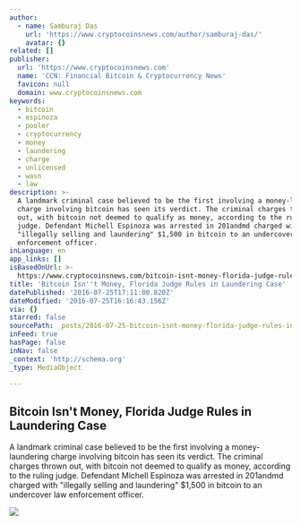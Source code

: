 ```yaml
---
author:
  - name: Samburaj Das
    url: 'https://www.cryptocoinsnews.com/author/samburaj-das/'
    avatar: {}
related: []
publisher:
  url: 'https://www.cryptocoinsnews.com'
  name: 'CCN: Financial Bitcoin & Cryptocurrency News'
  favicon: null
  domain: www.cryptocoinsnews.com
keywords:
  - bitcoin
  - espinoza
  - pooler
  - cryptocurrency
  - money
  - laundering
  - charge
  - unlicensed
  - wasn
  - law
description: >-
  A landmark criminal case believed to be the first involving a money-laundering
  charge involving bitcoin has seen its verdict. The criminal charges thrown
  out, with bitcoin not deemed to qualify as money, according to the ruling
  judge. Defendant Michell Espinoza was arrested in 201andmd charged with
  "illegally selling and laundering" $1,500 in bitcoin to an undercover law
  enforcement officer.
inLanguage: en
app_links: []
isBasedOnUrl: >-
  https://www.cryptocoinsnews.com/bitcoin-isnt-money-florida-judge-rules-laundering-case/
title: 'Bitcoin Isn''t Money, Florida Judge Rules in Laundering Case'
datePublished: '2016-07-25T17:11:00.820Z'
dateModified: '2016-07-25T16:16:43.156Z'
via: {}
starred: false
sourcePath: _posts/2016-07-25-bitcoin-isnt-money-florida-judge-rules-in-laundering-case.md
inFeed: true
hasPage: false
inNav: false
_context: 'http://schema.org'
_type: MediaObject

---
```

<article style=""><h1>Bitcoin Isn't Money, Florida Judge Rules in Laundering Case</h1><p>A landmark criminal case believed to be the first involving a money-laundering charge involving bitcoin has seen its verdict. The criminal charges thrown out, with bitcoin not deemed to qualify as money, according to the ruling judge. Defendant Michell Espinoza was arrested in 201andmd charged with "illegally selling and laundering" $1,500 in bitcoin to an undercover law enforcement officer.</p><img src="https://www.cryptocoinsnews.com/wp-content/uploads/2014/12/bitcoin.jpg" /></article>